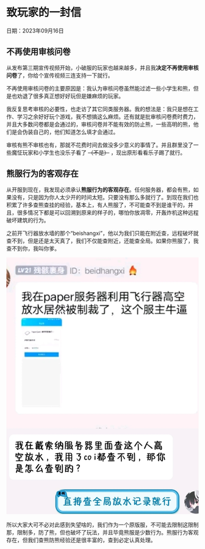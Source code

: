 
# 致玩家的一封信

日期：2023年09月16日

## 不再使用审核问卷

从发布第三期宣传视频开始，小破服的玩家也越来越多，并且我**决定不再使用审核问卷**了，你给个宣传视频三连支持一下就行。

不再使用审核问卷的主要原因是：我认为审核问卷虽然能过滤一些小学生和熊，但是也劝退了很多真正想好好玩但是嫌麻烦的玩家。

我反复思考审核的必要性，也走访了其它同类服务器。我的想法是：我只是想在工作、学习之余好好玩个游戏，我不想搞这么麻烦。还有就是批审核问卷费时费力，并且大多数问卷都是会通过的，审核问卷并不能有效的防止熊，一些高明的熊，他们是会伪装自己的，他们知道怎么填才会通过。

审核有熊不审核也有，那就不花费时间去做没多少意义的事情了。并且群里没了一些魔怔玩家和小学生也没乐子看了 ~~（不是）~~ ，现出原形看看乐子踢了就行。

## 熊服行为的客观存在

从开服到现在，我发现必须承认**熊服行为的客观存在**。任何服务器，都会有熊，如果没有，只是因为你人太少开的时间太短。只要没有那么多就行了。到现在我们也积累了许多查熊查挂的经验，基本上，有人熊服了，不可能查不到是谁干的，并且，很多情况下都是可以回溯到原来的样子的，哪怕你放凋零，开轰炸机这种远程破坏建筑的行为。

之前开飞行器放水墙的那个“beishangxi”，他以为我们只能在附近查，远程破坏就查不到，但是还是太天真了，我们不仅能查附近，还能查全局。如果你熊服了，我查不到你，我叫你爹。

![聊天记录](./letter.webp)

所以大家大可不必对此感到失望啥的，我们作为一个原版服，不可能去限制这限制那，限制多，防了熊，但也破坏了玩法，并且毕竟熊服是少数行为。熊服行为客观存在，但我们查熊防熊经验还是很丰富的，查到必定认真处理。
